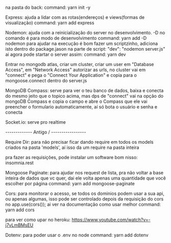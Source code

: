 na pasta do back:
command: yarn init -y

Express: ajuda a lidar com as rotas(endereços) e views(formas de visualização)
command: yarn add express

Nodemon: ajuda com a reinicialização do server no desenvolvimento. -D no comando é para modo de desenvolvimento
command: yarn add -D nodemon
para ajudar na execução é bom fazer um scriptzinho, adiciona isto dentro do package.jason na parte de script:
  "dev": "nodemon server.js"
ai agora pode startar o server assim:
command: yarn dev

Entrar no mongodb atlas, criar um cluster, criar um user em "Database Access", em "Network Access" autorizar as urls, no cluster vai em "connect" e pega o "Connect Your Application" e copia para o mongoose.connect dentro do server.js

MongoDB Compass: serve para ver o teu banco de dados, baixa e conecta do mesmo jeito que o topico acima, mas dps de "connect" vai na opção do mongoDB Compass e copia o campo e abre o Compass que ele vai preencher o formulario automaticamente, aí só bota o usuário e senha e conecta

Socket.io: serve pro realtime







------------- Antigo \/ -----------------

Require Dir: para não precisar ficar dando require em todos os models criados na pasta 'models', aí isso da um require na pasta inteira

pra fazer as requisições, pode instalar um software bom nisso: insomnia.rest

Mongoose Paginate: para ajudar nos request de lista, pra não voltar a base inteira de dados que vc quer, dai ele volta apenas uma quantidade que você escolher por página
command: yarn add mongoose-paginate

Cors: para monitorar o acesso, se todos os dominios podem usar a sua api, ou apenas algumas, isso pode ser controlado depois da requisição do cors no app.use(cors()); ai ver na documentação como usar melhor
command: yarn add cors

para ver como upar no heroku: https://www.youtube.com/watch?v=-j7vLmBMsEU

Dotenv: para poder usar o .env no node
command: yarn add dotenv
